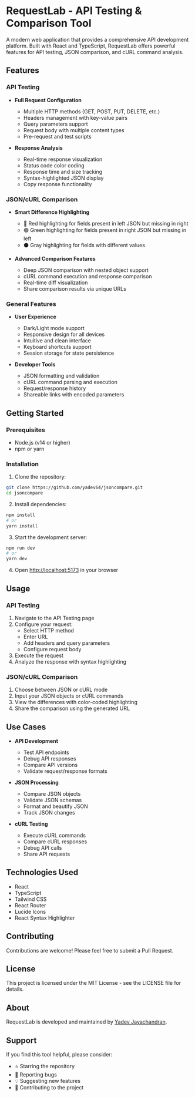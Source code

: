 # RequestLab - API Testing & Comparison Tool

A modern web application that provides a comprehensive API development platform. Built with React and TypeScript, RequestLab offers powerful features for API testing, JSON comparison, and cURL command analysis.

## Features

### API Testing

- **Full Request Configuration**

  - Multiple HTTP methods (GET, POST, PUT, DELETE, etc.)
  - Headers management with key-value pairs
  - Query parameters support
  - Request body with multiple content types
  - Pre-request and test scripts

- **Response Analysis**
  - Real-time response visualization
  - Status code color coding
  - Response time and size tracking
  - Syntax-highlighted JSON display
  - Copy response functionality

### JSON/cURL Comparison

- **Smart Difference Highlighting**

  - 🔴 Red highlighting for fields present in left JSON but missing in right
  - 🟢 Green highlighting for fields present in right JSON but missing in left
  - ⚫ Gray highlighting for fields with different values

- **Advanced Comparison Features**
  - Deep JSON comparison with nested object support
  - cURL command execution and response comparison
  - Real-time diff visualization
  - Share comparison results via unique URLs

### General Features

- **User Experience**

  - Dark/Light mode support
  - Responsive design for all devices
  - Intuitive and clean interface
  - Keyboard shortcuts support
  - Session storage for state persistence

- **Developer Tools**
  - JSON formatting and validation
  - cURL command parsing and execution
  - Request/response history
  - Shareable links with encoded parameters

## Getting Started

### Prerequisites

- Node.js (v14 or higher)
- npm or yarn

### Installation

1. Clone the repository:

```bash
git clone https://github.com/yadev64/jsoncompare.git
cd jsoncompare
```

2. Install dependencies:

```bash
npm install
# or
yarn install
```

3. Start the development server:

```bash
npm run dev
# or
yarn dev
```

4. Open [http://localhost:5173](http://localhost:5173) in your browser

## Usage

### API Testing

1. Navigate to the API Testing page
2. Configure your request:
   - Select HTTP method
   - Enter URL
   - Add headers and query parameters
   - Configure request body
3. Execute the request
4. Analyze the response with syntax highlighting

### JSON/cURL Comparison

1. Choose between JSON or cURL mode
2. Input your JSON objects or cURL commands
3. View the differences with color-coded highlighting
4. Share the comparison using the generated URL

## Use Cases

- **API Development**

  - Test API endpoints
  - Debug API responses
  - Compare API versions
  - Validate request/response formats

- **JSON Processing**

  - Compare JSON objects
  - Validate JSON schemas
  - Format and beautify JSON
  - Track JSON changes

- **cURL Testing**
  - Execute cURL commands
  - Compare cURL responses
  - Debug API calls
  - Share API requests

## Technologies Used

- React
- TypeScript
- Tailwind CSS
- React Router
- Lucide Icons
- React Syntax Highlighter

## Contributing

Contributions are welcome! Please feel free to submit a Pull Request.

## License

This project is licensed under the MIT License - see the LICENSE file for details.

## About

RequestLab is developed and maintained by [Yadev Jayachandran](https://www.linkedin.com/in/yadev-jayachandran/).

## Support

If you find this tool helpful, please consider:

- ⭐ Starring the repository
- 🐛 Reporting bugs
- 💡 Suggesting new features
- 🤝 Contributing to the project
